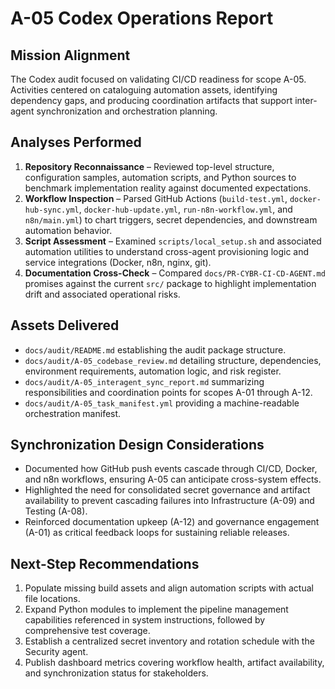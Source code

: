 # A-05 Codex Operations Report

## Mission Alignment
The Codex audit focused on validating CI/CD readiness for scope A-05. Activities centered on cataloguing automation assets, identifying dependency gaps, and producing coordination artifacts that support inter-agent synchronization and orchestration planning.

## Analyses Performed
1. **Repository Reconnaissance** – Reviewed top-level structure, configuration samples, automation scripts, and Python sources to benchmark implementation reality against documented expectations.
2. **Workflow Inspection** – Parsed GitHub Actions (`build-test.yml`, `docker-hub-sync.yml`, `docker-hub-update.yml`, `run-n8n-workflow.yml`, and `n8n/main.yml`) to chart triggers, secret dependencies, and downstream automation behavior.
3. **Script Assessment** – Examined `scripts/local_setup.sh` and associated automation utilities to understand cross-agent provisioning logic and service integrations (Docker, n8n, nginx, git).
4. **Documentation Cross-Check** – Compared `docs/PR-CYBR-CI-CD-AGENT.md` promises against the current `src/` package to highlight implementation drift and associated operational risks.

## Assets Delivered
- `docs/audit/README.md` establishing the audit package structure.
- `docs/audit/A-05_codebase_review.md` detailing structure, dependencies, environment requirements, automation logic, and risk register.
- `docs/audit/A-05_interagent_sync_report.md` summarizing responsibilities and coordination points for scopes A-01 through A-12.
- `docs/audit/A-05_task_manifest.yml` providing a machine-readable orchestration manifest.

## Synchronization Design Considerations
- Documented how GitHub push events cascade through CI/CD, Docker, and n8n workflows, ensuring A-05 can anticipate cross-system effects.
- Highlighted the need for consolidated secret governance and artifact availability to prevent cascading failures into Infrastructure (A-09) and Testing (A-08).
- Reinforced documentation upkeep (A-12) and governance engagement (A-01) as critical feedback loops for sustaining reliable releases.

## Next-Step Recommendations
1. Populate missing build assets and align automation scripts with actual file locations.
2. Expand Python modules to implement the pipeline management capabilities referenced in system instructions, followed by comprehensive test coverage.
3. Establish a centralized secret inventory and rotation schedule with the Security agent.
4. Publish dashboard metrics covering workflow health, artifact availability, and synchronization status for stakeholders.
